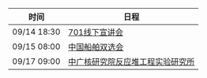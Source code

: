 | 时间          | 日程                                                                                                                                       |
| ----------- | ---------------------------------------------------------------------------------------------------------------------------------------- |
| 09/14 18:30 | [701线下宣讲会](https://www.google.com/calendar/event?eid=ODRxaDZ1YXZnaDBjN2g2amt0M2xiZzlwZWsgY203a3BraHVtNDRyampyM2xvNWVnMjRsZWdAZw)         |
| 09/15 08:00 | [中国船舶双选会](https://www.google.com/calendar/event?eid=NWVzcTgzOXA3dDY5NHZnMWpnMmpnMThvbzAgY203a3BraHVtNDRyampyM2xvNWVnMjRsZWdAZw)          |
| 09/17 09:00 | [中广核研究院反应堆工程实验研究所](https://www.google.com/calendar/event?eid=aWV0bnRuMjcxZW02NjlsMWpuaG1qYjFsNGsgY203a3BraHVtNDRyampyM2xvNWVnMjRsZWdAZw) |